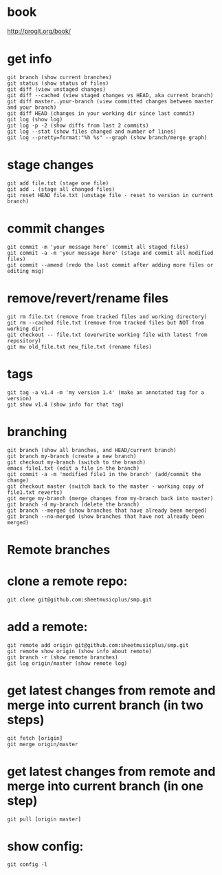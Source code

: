 # book

http://progit.org/book/

# get info

    git branch (show current branches)
    git status (show status of files)
    git diff (view unstaged changes)
    git diff --cached (view staged changes vs HEAD, aka current branch)
    git diff master..your-branch (view committed changes between master and your branch)
    git diff HEAD (changes in your working dir since last commit)
    git log (show log)
    git log -p -2 (show diffs from last 2 commits)
    git log --stat (show files changed and number of lines)
    git log --pretty=format:"%h %s" --graph (show branch/merge graph)

# stage changes

    git add file.txt (stage one file)
    git add . (stage all changed files)
    git reset HEAD file.txt (unstage file - reset to version in current branch)

# commit changes

    git commit -m 'your message here' (commit all staged files)
    git commit -a -m 'your message here' (stage and commit all modified files)
    git commit --amend (redo the last commit after adding more files or editing msg)

# remove/revert/rename files

    git rm file.txt (remove from tracked files and working directory)
    git rm --cached file.txt (remove from tracked files but NOT from working dir)
    git checkout -- file.txt (overwrite working file with latest from repository)
    git mv old_file.txt new_file.txt (rename files)

# tags

    git tag -a v1.4 -m 'my version 1.4' (make an annotated tag for a version)
    git show v1.4 (show info for that tag)

# branching

    git branch (show all branches, and HEAD/current branch)
    git branch my-branch (create a new branch)
    git checkout my-branch (switch to the branch)
    emacs file1.txt (edit a file in the branch)
    git commit -a -m 'modified file1 in the branch' (add/commit the change)
    git checkout master (switch back to the master - working copy of file1.txt reverts)
    git merge my-branch (merge changes from my-branch back into master)
    git branch -d my-branch (delete the branch)
    git branch --merged (show branches that have already been merged)
    git branch --no-merged (show branches that have not already been merged)

# Remote branches

# clone a remote repo:

    git clone git@github.com:sheetmusicplus/smp.git

# add a remote:

    git remote add origin git@github.com:sheetmusicplus/smp.git
    git remote show origin (show info about remote)
    git branch -r (show remote branches)
    git log origin/master (show remote log)

# get latest changes from remote and merge into current branch (in two steps)

    git fetch [origin]
    git merge origin/master

# get latest changes from remote and merge into current branch (in one step)

    git pull [origin master]

# show config:

    git config -l